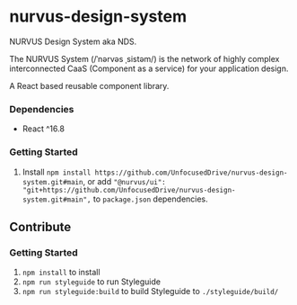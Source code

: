 # nurvus-design-system
NURVUS Design System aka NDS.

The NURVUS System (/ˈnərvəs ˌsistəm/) is the network of highly complex interconnected CaaS (Component as a service) for your application design.

A React based reusable component library.

### Dependencies
- React ^16.8

### Getting Started
1. Install `npm install https://github.com/UnfocusedDrive/nurvus-design-system.git#main`, or add `"@nurvus/ui": "git+https://github.com/UnfocusedDrive/nurvus-design-system.git#main",` to `package.json` dependencies.

## Contribute
### Getting Started
1. `npm install` to install
2. `npm run styleguide` to run Styleguide
3. `npm run styleguide:build` to build Styleguide to `./styleguide/build/`